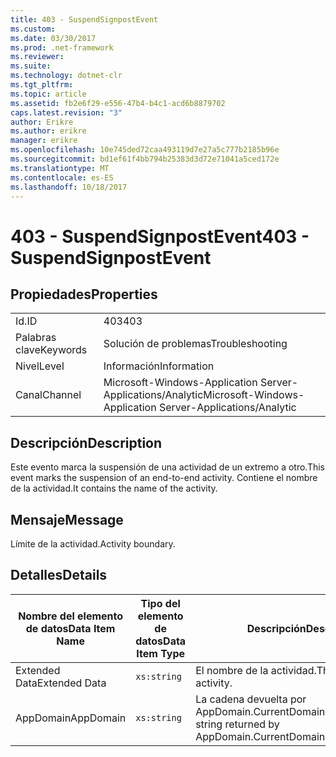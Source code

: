 ```yaml
---
title: 403 - SuspendSignpostEvent
ms.custom: 
ms.date: 03/30/2017
ms.prod: .net-framework
ms.reviewer: 
ms.suite: 
ms.technology: dotnet-clr
ms.tgt_pltfrm: 
ms.topic: article
ms.assetid: fb2e6f29-e556-47b4-b4c1-acd6b8879702
caps.latest.revision: "3"
author: Erikre
ms.author: erikre
manager: erikre
ms.openlocfilehash: 10e745ded72caa493119d7e27a5c777b2185b96e
ms.sourcegitcommit: bd1ef61f4bb794b25383d3d72e71041a5ced172e
ms.translationtype: MT
ms.contentlocale: es-ES
ms.lasthandoff: 10/18/2017
---
```

# <a name="403---suspendsignpostevent"></a><span data-ttu-id="b7616-102">403 - SuspendSignpostEvent</span><span class="sxs-lookup"><span data-stu-id="b7616-102">403 - SuspendSignpostEvent</span></span>
## <a name="properties"></a><span data-ttu-id="b7616-103">Propiedades</span><span class="sxs-lookup"><span data-stu-id="b7616-103">Properties</span></span>  
  
|||  
|-|-|  
|<span data-ttu-id="b7616-104">Id.</span><span class="sxs-lookup"><span data-stu-id="b7616-104">ID</span></span>|<span data-ttu-id="b7616-105">403</span><span class="sxs-lookup"><span data-stu-id="b7616-105">403</span></span>|  
|<span data-ttu-id="b7616-106">Palabras clave</span><span class="sxs-lookup"><span data-stu-id="b7616-106">Keywords</span></span>|<span data-ttu-id="b7616-107">Solución de problemas</span><span class="sxs-lookup"><span data-stu-id="b7616-107">Troubleshooting</span></span>|  
|<span data-ttu-id="b7616-108">Nivel</span><span class="sxs-lookup"><span data-stu-id="b7616-108">Level</span></span>|<span data-ttu-id="b7616-109">Información</span><span class="sxs-lookup"><span data-stu-id="b7616-109">Information</span></span>|  
|<span data-ttu-id="b7616-110">Canal</span><span class="sxs-lookup"><span data-stu-id="b7616-110">Channel</span></span>|<span data-ttu-id="b7616-111">Microsoft-Windows-Application Server-Applications/Analytic</span><span class="sxs-lookup"><span data-stu-id="b7616-111">Microsoft-Windows-Application Server-Applications/Analytic</span></span>|  
  
## <a name="description"></a><span data-ttu-id="b7616-112">Descripción</span><span class="sxs-lookup"><span data-stu-id="b7616-112">Description</span></span>  
 <span data-ttu-id="b7616-113">Este evento marca la suspensión de una actividad de un extremo a otro.</span><span class="sxs-lookup"><span data-stu-id="b7616-113">This event marks the suspension of an end-to-end activity.</span></span> <span data-ttu-id="b7616-114">Contiene el nombre de la actividad.</span><span class="sxs-lookup"><span data-stu-id="b7616-114">It contains the name of the activity.</span></span>  
  
## <a name="message"></a><span data-ttu-id="b7616-115">Mensaje</span><span class="sxs-lookup"><span data-stu-id="b7616-115">Message</span></span>  
 <span data-ttu-id="b7616-116">Límite de la actividad.</span><span class="sxs-lookup"><span data-stu-id="b7616-116">Activity boundary.</span></span>  
  
## <a name="details"></a><span data-ttu-id="b7616-117">Detalles</span><span class="sxs-lookup"><span data-stu-id="b7616-117">Details</span></span>  
  
|<span data-ttu-id="b7616-118">Nombre del elemento de datos</span><span class="sxs-lookup"><span data-stu-id="b7616-118">Data Item Name</span></span>|<span data-ttu-id="b7616-119">Tipo del elemento de datos</span><span class="sxs-lookup"><span data-stu-id="b7616-119">Data Item Type</span></span>|<span data-ttu-id="b7616-120">Descripción</span><span class="sxs-lookup"><span data-stu-id="b7616-120">Description</span></span>|  
|--------------------|--------------------|-----------------|  
|<span data-ttu-id="b7616-121">Extended Data</span><span class="sxs-lookup"><span data-stu-id="b7616-121">Extended Data</span></span>|`xs:string`|<span data-ttu-id="b7616-122">El nombre de la actividad.</span><span class="sxs-lookup"><span data-stu-id="b7616-122">The name of the activity.</span></span>|  
|<span data-ttu-id="b7616-123">AppDomain</span><span class="sxs-lookup"><span data-stu-id="b7616-123">AppDomain</span></span>|`xs:string`|<span data-ttu-id="b7616-124">La cadena devuelta por AppDomain.CurrentDomain.FriendlyName.</span><span class="sxs-lookup"><span data-stu-id="b7616-124">The string returned by AppDomain.CurrentDomain.FriendlyName.</span></span>|
